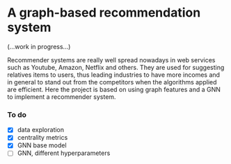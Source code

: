 # A graph-based recommendation system

(...work in progress...)  

Recommender systems are really well spread nowadays in web services such as Youtube, Amazon, Netflix and others. They are used for suggesting relatives items to users, thus leading industries to have more incomes and in general to stand out from the competitors when the algorithms applied are efficient. Here the project is based on using graph features and a GNN to implement a recommender system.  

### To do

- [X] data exploration  
- [X] centrality metrics  
- [X] GNN base model
- [ ] GNN, different hyperparameters